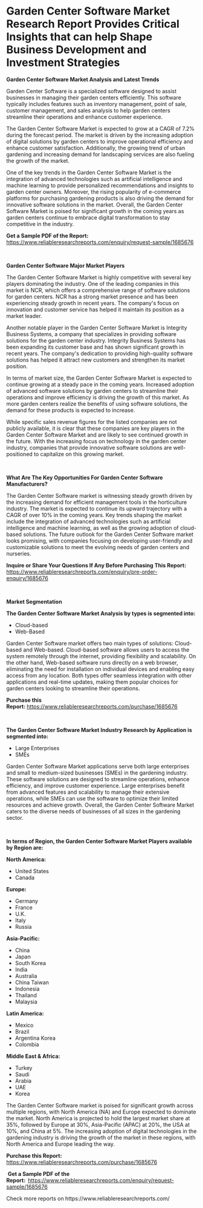 <p><h1>Garden Center Software Market Research Report Provides Critical Insights that can help Shape Business Development and Investment Strategies</h1></p><p><strong>Garden Center Software Market Analysis and Latest Trends</strong></p>
<p><p>Garden Center Software is a specialized software designed to assist businesses in managing their garden centers efficiently. This software typically includes features such as inventory management, point of sale, customer management, and sales analysis to help garden centers streamline their operations and enhance customer experience.</p><p>The Garden Center Software Market is expected to grow at a CAGR of 7.2% during the forecast period. The market is driven by the increasing adoption of digital solutions by garden centers to improve operational efficiency and enhance customer satisfaction. Additionally, the growing trend of urban gardening and increasing demand for landscaping services are also fueling the growth of the market.</p><p>One of the key trends in the Garden Center Software Market is the integration of advanced technologies such as artificial intelligence and machine learning to provide personalized recommendations and insights to garden center owners. Moreover, the rising popularity of e-commerce platforms for purchasing gardening products is also driving the demand for innovative software solutions in the market. Overall, the Garden Center Software Market is poised for significant growth in the coming years as garden centers continue to embrace digital transformation to stay competitive in the industry.</p></p>
<p><strong>Get a Sample PDF of the Report:&nbsp;</strong> <a href="https://www.reliableresearchreports.com/enquiry/request-sample/1685676">https://www.reliableresearchreports.com/enquiry/request-sample/1685676</a></p>
<p>&nbsp;</p>
<p><strong>Garden Center Software Major Market Players</strong></p>
<p><p>The Garden Center Software Market is highly competitive with several key players dominating the industry. One of the leading companies in this market is NCR, which offers a comprehensive range of software solutions for garden centers. NCR has a strong market presence and has been experiencing steady growth in recent years. The company's focus on innovation and customer service has helped it maintain its position as a market leader.</p><p>Another notable player in the Garden Center Software Market is Integrity Business Systems, a company that specializes in providing software solutions for the garden center industry. Integrity Business Systems has been expanding its customer base and has shown significant growth in recent years. The company's dedication to providing high-quality software solutions has helped it attract new customers and strengthen its market position.</p><p>In terms of market size, the Garden Center Software Market is expected to continue growing at a steady pace in the coming years. Increased adoption of advanced software solutions by garden centers to streamline their operations and improve efficiency is driving the growth of this market. As more garden centers realize the benefits of using software solutions, the demand for these products is expected to increase.</p><p>While specific sales revenue figures for the listed companies are not publicly available, it is clear that these companies are key players in the Garden Center Software Market and are likely to see continued growth in the future. With the increasing focus on technology in the garden center industry, companies that provide innovative software solutions are well-positioned to capitalize on this growing market.</p></p>
<p>&nbsp;</p>
<p><strong>What Are The Key Opportunities For Garden Center Software Manufacturers?</strong></p>
<p><p>The Garden Center Software market is witnessing steady growth driven by the increasing demand for efficient management tools in the horticulture industry. The market is expected to continue its upward trajectory with a CAGR of over 10% in the coming years. Key trends shaping the market include the integration of advanced technologies such as artificial intelligence and machine learning, as well as the growing adoption of cloud-based solutions. The future outlook for the Garden Center Software market looks promising, with companies focusing on developing user-friendly and customizable solutions to meet the evolving needs of garden centers and nurseries.</p></p>
<p><strong>Inquire or Share Your Questions If Any Before Purchasing This Report:</strong> <a href="https://www.reliableresearchreports.com/enquiry/pre-order-enquiry/1685676">https://www.reliableresearchreports.com/enquiry/pre-order-enquiry/1685676</a></p>
<p>&nbsp;</p>
<p><strong>Market Segmentation</strong></p>
<p><strong>The Garden Center Software Market Analysis by types is segmented into:</strong></p>
<p><ul><li>Cloud-based</li><li>Web-Based</li></ul></p>
<p><p>Garden Center Software market offers two main types of solutions: Cloud-based and Web-based. Cloud-based software allows users to access the system remotely through the internet, providing flexibility and scalability. On the other hand, Web-based software runs directly on a web browser, eliminating the need for installation on individual devices and enabling easy access from any location. Both types offer seamless integration with other applications and real-time updates, making them popular choices for garden centers looking to streamline their operations.</p></p>
<p><strong>Purchase this Report:&nbsp;</strong><a href="https://www.reliableresearchreports.com/purchase/1685676">https://www.reliableresearchreports.com/purchase/1685676</a></p>
<p>&nbsp;</p>
<p><strong>The Garden Center Software Market Industry Research by Application is segmented into:</strong></p>
<p><ul><li>Large Enterprises</li><li>SMEs</li></ul></p>
<p><p>Garden Center Software Market applications serve both large enterprises and small to medium-sized businesses (SMEs) in the gardening industry. These software solutions are designed to streamline operations, enhance efficiency, and improve customer experience. Large enterprises benefit from advanced features and scalability to manage their extensive operations, while SMEs can use the software to optimize their limited resources and achieve growth. Overall, the Garden Center Software Market caters to the diverse needs of businesses of all sizes in the gardening sector.</p></p>
<p>&nbsp;</p>
<p><strong>In terms of Region, the Garden Center Software Market Players available by Region are:</strong></p>
<p>
    <p> <strong> North America: </strong>
        <ul>
            <li>United States</li>
            <li>Canada</li>
        </ul>
        </p> 
    <p> <strong> Europe: </strong>
        <ul>
            <li>Germany</li>
            <li>France</li>
            <li>U.K.</li>
            <li>Italy</li>
            <li>Russia</li>
        </ul>
        </p> 
    <p> <strong> Asia-Pacific: </strong>
        <ul>
            <li>China</li>
            <li>Japan</li>
            <li>South Korea</li>
            <li>India</li>
            <li>Australia</li>
            <li>China Taiwan</li>
            <li>Indonesia</li>
            <li>Thailand</li>
            <li>Malaysia</li>
        </ul>
        </p> 
    <p> <strong> Latin America: </strong>
        <ul>
            <li>Mexico</li>
            <li>Brazil</li>
            <li>Argentina Korea</li>
            <li>Colombia</li>
        </ul>
        </p> 
    <p> <strong> Middle East & Africa: </strong>
        <ul>
            <li>Turkey</li>
            <li>Saudi</li>
            <li>Arabia</li>
            <li>UAE</li>
            <li>Korea</li>
        </ul>
    </p>
    </p>
<p><p>The Garden Center Software market is poised for significant growth across multiple regions, with North America (NA) and Europe expected to dominate the market. North America is projected to hold the largest market share at 35%, followed by Europe at 30%, Asia-Pacific (APAC) at 20%, the USA at 10%, and China at 5%. The increasing adoption of digital technologies in the gardening industry is driving the growth of the market in these regions, with North America and Europe leading the way.</p></p>
<p><strong>Purchase this Report: </strong><a href="https://www.reliableresearchreports.com/purchase/1685676">https://www.reliableresearchreports.com/purchase/1685676</a></p>
<p>&nbsp;<strong>Get a Sample PDF of the Report:&nbsp;&nbsp;</strong><a href="https://www.reliableresearchreports.com/enquiry/request-sample/1685676">https://www.reliableresearchreports.com/enquiry/request-sample/1685676</a></p>
<p><strong></strong></p>
<p>Check more reports on https://www.reliableresearchreports.com/</p>